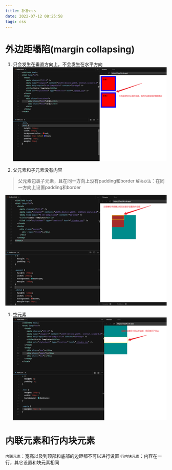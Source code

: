 ```yaml
---
title: 补补css
date: 2022-07-12 08:25:58
tags: css
---
```


# 外边距塌陷(margin collapsing)

1. 只会发生在垂直方向上，不会发生在水平方向
![header]( img/../../img/margin%20collapsing/i.png)

2. 父元素和子元素没有内容
> 父元素包裹子元素，且在同一方向上没有padding和border
>`解决办法`：在同一方向上设置padding和border

![header](img/../../img/margin%20collapsing/o.png)

1. 空元素
![header](img/../../img/margin%20collapsing/p.png)

# 内联元素和行内块元素
`内联元素`：宽高以及到顶部和底部的边距都不可以进行设置
`行内块元素`：内容在一行，其它设置和块元素相同
